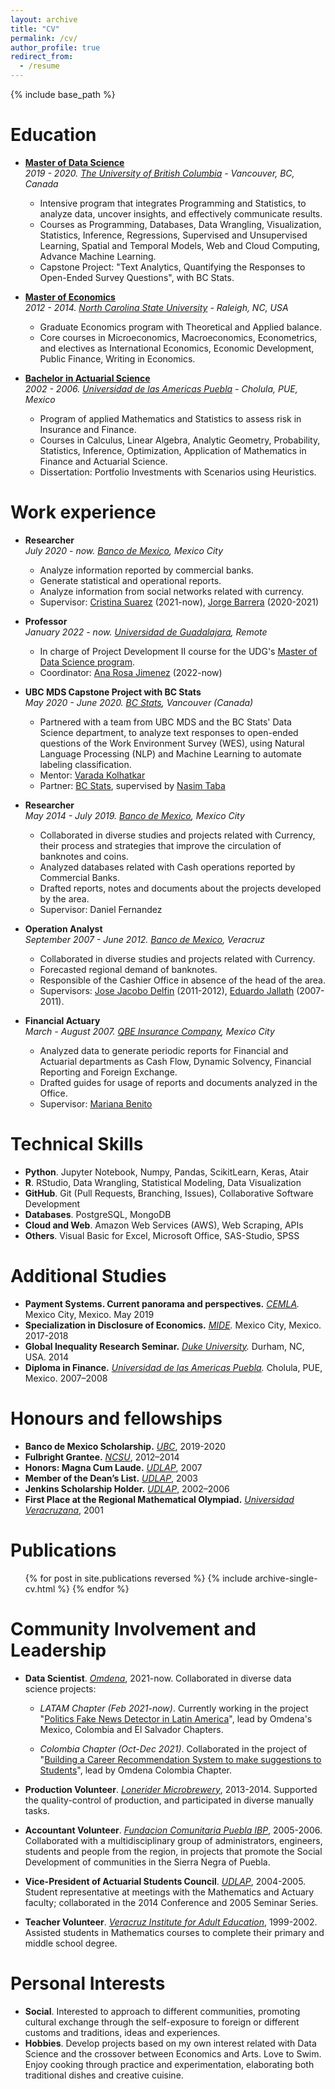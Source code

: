 ```yaml
---
layout: archive
title: "CV"
permalink: /cv/
author_profile: true
redirect_from:
  - /resume
---
```


{% include base_path %}

Education
=======
* **[Master of Data Science](https://masterdatascience.ubc.ca)**  
  *2019 - 2020. [The University of British Columbia](https://www.ubc.ca) - Vancouver, BC, Canada*  
  * Intensive program that integrates Programming and Statistics, to analyze data, uncover insights, and  effectively communicate results.
  * Courses as Programming, Databases, Data Wrangling, Visualization, Statistics, Inference, Regressions, Supervised and Unsupervised Learning, Spatial and Temporal Models, Web and Cloud Computing, Advance Machine Learning.
  * Capstone Project: "Text Analytics, Quantifying the Responses to Open-Ended Survey Questions", with BC Stats.

* **[Master of Economics](https://poole.ncsu.edu/gradecon/)**  
  *2012 - 2014. [North Carolina State University](https://www.ncsu.edu) - Raleigh, NC, USA*  
  * Graduate Economics program with Theoretical and Applied balance.
  * Core courses in Microeconomics, Macroeconomics, Econometrics, and electives as International Economics, Economic Development, Public Finance, Writing in Economics.

* **[Bachelor in Actuarial Science](https://www.udlap.mx/ofertaacademica/Default.aspx?cveCarrera=LAT&idioma=2)**  
  *2002 - 2006. [Universidad de las Americas Puebla](https://www.udlap.mx/web/en/) - Cholula, PUE, Mexico*  
  * Program of applied Mathematics and Statistics to assess risk in Insurance and Finance.
  * Courses in Calculus, Linear Algebra, Analytic Geometry, Probability, Statistics, Inference, Optimization, Application of Mathematics in Finance and Actuarial Science.
  * Dissertation: Portfolio Investments with Scenarios using Heuristics.

Work experience
=======
* **Researcher**  
  *July 2020 - now. [Banco de Mexico](https://www.banxico.org.mx), Mexico City*  
  * Analyze information reported by commercial banks.
  * Generate statistical and operational reports.
  * Analyze information from social networks related with currency.
  * Supervisor: [Cristina Suarez](https://www.linkedin.com/in/cristina-suárez-lópez-53847856/) (2021-now), [Jorge Barrera](https://www.linkedin.com/in/jorge-barrera-ceballos-b4973738/) (2020-2021)

* **Professor**  
  *January 2022 - now. [Universidad de Guadalajara](http://mcd.cucea.udg.mx), Remote*  
  * In charge of Project Development II course for the UDG's [Master of Data Science program](http://mcd.cucea.udg.mx).
  * Coordinator: [Ana Rosa Jimenez](https://www.linkedin.com/in/ana-rosa-jiménez-158a057b/) (2022-now)

* **UBC MDS Capstone Project with BC Stats**  
  *May 2020 - June 2020. [BC Stats](https://www2.gov.bc.ca/gov/content/data/about-data-management/bc-stats), Vancouver (Canada)*  
  * Partnered with a team from UBC MDS and the BC Stats' Data Science department, to analyze text responses to open-ended questions of the Work Environment Survey (WES), using Natural Language Processing (NLP) and Machine Learning to automate labeling classification.
  * Mentor: [Varada Kolhatkar](https://www.linkedin.com/in/varada-kolhatkar-b2b4809/)
  * Partner: [BC Stats](https://www2.gov.bc.ca/gov/content/data/about-data-management/bc-stats), supervised by [Nasim Taba](https://www.linkedin.com/in/nasimt/)

* **Researcher**   
  *May 2014 - July 2019. [Banco de Mexico](https://www.banxico.org.mx), Mexico City*  
  * Collaborated in diverse studies and projects related with Currency, their process and strategies that improve the circulation of banknotes and coins.
  * Analyzed databases related with Cash operations reported by Commercial Banks.
  * Drafted reports, notes and documents about the projects developed by the area.
  * Supervisor: Daniel Fernandez

* **Operation Analyst**  
  *September 2007 - June 2012. [Banco de Mexico](https://www.banxico.org.mx), Veracruz*  
  * Collaborated in diverse studies and projects related with Currency.
  * Forecasted regional demand of banknotes.
  * Responsible of the Cashier Office in absence of the head of the area.
  * Supervisors: [Jose Jacobo Delfin](https://www.banxico.org.mx/apps/deptel/arbol/curricula/deptel/declaracion-curricular213.html) (2011-2012), [Eduardo Jallath](https://www.linkedin.com/in/ejallath/) (2007-2011).

* **Financial Actuary**  
  *March - August 2007. [QBE Insurance Company](http://qbe.com.mx/home.html), Mexico City*
  * Analyzed data to generate periodic reports for Financial and Actuarial departments as Cash Flow, Dynamic Solvency, Financial Reporting and Foreign Exchange.
  * Drafted guides for usage of reports and documents analyzed in the Office.
  * Supervisor: [Mariana Benito](https://www.linkedin.com/in/mariana-benito-24187090/)

Technical Skills
=======
* **Python**. Jupyter Notebook, Numpy, Pandas, ScikitLearn, Keras, Atair
* **R**. RStudio, Data Wrangling, Statistical Modeling, Data Visualization
* **GitHub**. Git (Pull Requests, Branching, Issues), Collaborative Software Development
* **Databases**. PostgreSQL, MongoDB
* **Cloud and Web**. Amazon Web Services (AWS), Web Scraping, APIs  
* **Others**. Visual Basic for Excel, Microsoft Office, SAS-Studio, SPSS

Additional Studies
=======
* **Payment Systems. Current panorama and perspectives.** *[CEMLA](https://www.cemla.org/english.html).* Mexico City, Mexico. May 2019
* **Specialization in Disclosure of Economics.** *[MIDE](https://www.mide.org.mx).* Mexico City, Mexico. 2017-2018
* **Global Inequality Research Seminar.** *[Duke University](https://duke.edu).* Durham, NC, USA. 2014
* **Diploma in Finance.** *[Universidad de las Americas Puebla](https://www.udlap.mx/web/en/).* Cholula, PUE, Mexico. 2007–2008

Honours and fellowships 
=======
* **Banco de Mexico Scholarship.** *[UBC](https://www.ubc.ca)*, 2019-2020
* **Fulbright Grantee.** *[NCSU](https://www.ncsu.edu)*, 2012–2014
* **Honors: Magna Cum Laude.** *[UDLAP](https://www.udlap.mx/web/en/)*, 2007
* **Member of the Dean’s List.** *[UDLAP](https://www.udlap.mx/web/en/)*, 2003
* **Jenkins Scholarship Holder.** *[UDLAP](https://www.udlap.mx/web/en/)*, 2002–2006
* **First Place at the Regional Mathematical Olympiad.** *[Universidad Veracruzana](https://www.uv.mx/en/)*, 2001

Publications
=======
  <ul>{% for post in site.publications reversed %}
    {% include archive-single-cv.html %}
  {% endfor %}</ul>
  
Community Involvement and Leadership
=======
* **Data Scientist**. *[Omdena](https://omdena.com)*, 2021-now. Collaborated in diverse data science projects:

  - *LATAM Chapter (Feb 2021-now)*. Currently working in the project "[Politics Fake News Detector in Latin America](https://omdena.com/omdena-chapter-page-mexico/)", lead by Omdena's Mexico, Colombia and El Salvador Chapters.

  - *Colombia Chapter (Oct-Dec 2021)*. Collaborated in the project of "[Building a Career Recommendation System to make suggestions to Students](https://omdena.com/omdena-chapter-page-colombia/)", lead by Omdena Colombia Chapter.

* **Production Volunteer**. *[Lonerider Microbrewery](https://loneriderbeer.com)*, 2013-2014. Supported the quality-control of production, and participated in diverse manually tasks.
* **Accountant Volunteer**. *[Fundacion Comunitaria Puebla IBP](https://fcpuebla.org)*, 2005-2006. Collaborated with a multidisciplinary group of administrators, engineers, students and people from the region, in projects that promote the Social Development of communities in the Sierra Negra of Puebla.
* **Vice-President of Actuarial Students Council**. *[UDLAP](https://www.udlap.mx/web/en/)*, 2004-2005. Student representative at meetings with the Mathematics and Actuary faculty; collaborated in the 2014 Conference and 2005 Seminar Series.
* **Teacher Volunteer**. *[Veracruz Institute for Adult Education](http://www.ivea.gob.mx)*, 1999-2002. Assisted students in Mathematics courses to complete their primary and middle school degree.

Personal Interests
=======
* **Social**. Interested to approach to different communities, promoting cultural exchange through the self-exposure to foreign or different customs and traditions, ideas and experiences.
* **Hobbies**. Develop projects based on my own interest related with Data Science and the crossover between Economics and Arts. Love to Swim. Enjoy cooking through practice and experimentation, elaborating both traditional dishes and creative cuisine.
